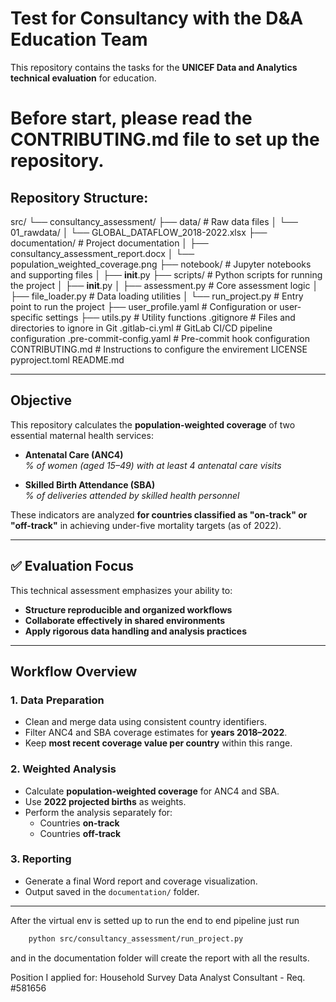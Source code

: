 # Test for Consultancy with the D&A Education Team

This repository contains the tasks for the **UNICEF Data and Analytics technical evaluation** for education.


# Before start, please read the CONTRIBUTING.md file to set up the repository.


## Repository Structure:

src/
└── consultancy_assessment/
    ├── data/                           # Raw data files
    │   └── 01_rawdata/
    │       └── GLOBAL_DATAFLOW_2018-2022.xlsx
    ├── documentation/                 # Project documentation
    │   ├── consultancy_assessment_report.docx
    │   └── population_weighted_coverage.png
    ├── notebook/                      # Jupyter notebooks and supporting files
    │   ├── __init__.py
    ├── scripts/                       # Python scripts for running the project
    │   ├── __init__.py
    │   ├── assessment.py              # Core assessment logic
    │   ├── file_loader.py             # Data loading utilities
    │   └── run_project.py             # Entry point to run the project
    ├── user_profile.yaml              # Configuration or user-specific settings
    ├── utils.py                       # Utility functions
.gitignore                             # Files and directories to ignore in Git
.gitlab-ci.yml                         # GitLab CI/CD pipeline configuration
.pre-commit-config.yaml                # Pre-commit hook configuration
CONTRIBUTING.md                        # Instructions to configure the envirement
LICENSE
pyproject.toml
README.md



---

## Objective

This repository calculates the **population-weighted coverage** of two essential maternal health services:

- **Antenatal Care (ANC4)**  
  *% of women (aged 15–49) with at least 4 antenatal care visits*
  
- **Skilled Birth Attendance (SBA)**  
  *% of deliveries attended by skilled health personnel*

These indicators are analyzed **for countries classified as "on-track" or "off-track"** in achieving under-five mortality targets (as of 2022).

---

## ✅ Evaluation Focus

This technical assessment emphasizes your ability to:

-  **Structure reproducible and organized workflows**
-  **Collaborate effectively in shared environments**
-  **Apply rigorous data handling and analysis practices**

---

##  Workflow Overview

### 1. **Data Preparation**
- Clean and merge data using consistent country identifiers.
- Filter ANC4 and SBA coverage estimates for **years 2018–2022**.
- Keep **most recent coverage value per country** within this range.

### 2. **Weighted Analysis**
- Calculate **population-weighted coverage** for ANC4 and SBA.
- Use **2022 projected births** as weights.
- Perform the analysis separately for:
  - Countries **on-track**
  - Countries **off-track**

### 3. **Reporting**
- Generate a final Word report and coverage visualization.
- Output saved in the `documentation/` folder.

---


After the virtual env is setted up to run the end to end pipeline just run

```bash
    python src/consultancy_assessment/run_project.py 
```

and in the documentation folder will create the report with all the results.


Position I applied for: Household Survey Data Analyst Consultant - Req. #581656